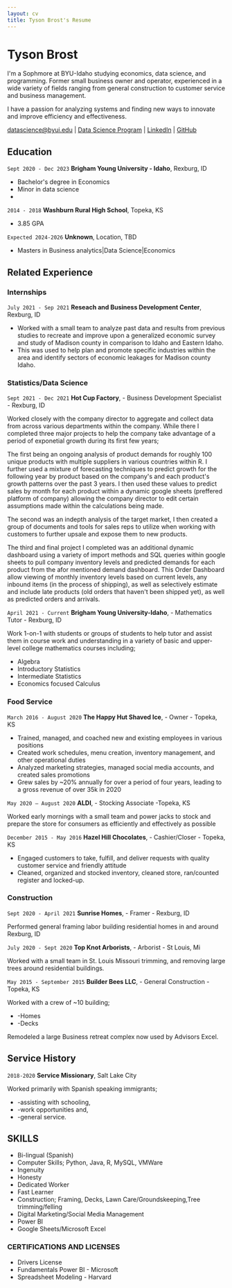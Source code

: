 ```yaml
---
layout: cv
title: Tyson Brost's Resume
---
```

# Tyson Brost

I'm a Sophmore at BYU-Idaho studying economics, data science, and programming. Former small business owner and operator, experienced in a wide variety of fields ranging from general construction to customer service and business management.

I have a passion for analyzing systems and finding new ways to innovate and improve efficiency and effectiveness.



<div id="webaddress">
<a href="datascience@byui.edu">datascience@byui.edu</a>
| <a href="https://byuidatascience.github.io/development.html">Data Science Program</a>
| <a href="https://www.linkedin.com/in/tyson-brost-3604481b8/">LinkedIn</a>
| <a href="https://github.com/TBrost">GitHub</a>
</div>

<!-- https://www.monique.tech/the-art-of-markdown -->

## Education
`Sept 2020 - Dec 2023`
__Brigham Young University - Idaho__, Rexburg, ID
- Bachelor's degree in Economics		
- Minor in data science
- 
	
`2014 - 2018`
__Washburn Rural High School__,	Topeka, KS
-	3.85 GPA

`Expected 2024-2026`
__Unknown__, Location, TBD

- Masters in Business analytics|Data Science|Economics


## Related Experience

### Internships

`July 2021 - Sep 2021`
__Reseach and Business Development Center__, Rexburg, ID

- Worked with a small team to analyze past data and results from previous studies to recreate and improve upon a generalized economic survey and study of Madison county in comparison to Idaho and Eastern Idaho.
- This was used to help plan and promote specific industries within the area and identify sectors of economic leakages for Madison county Idaho.







### Statistics/Data Science

`Sept 2021 - Dec 2021`
__Hot Cup Factory__, - Business Development Specialist - Rexburg, ID

Worked closely with the company director to aggregate and collect data from across various departments within the company.
While there I completed three major projects to help the company take advantage of a period of exponetial growth during its first few years;

The first being an ongoing analysis of product demands for roughly 100 unique products with multiple suppliers in various countries within R. I further used a mixture of forecasting techniques to predict growth for the following year by product based on the company's and each product's growth patterns over the past 3 years. I then used these values to predict sales by month for each product within a dynamic google sheets (preffered platform of company) allowing the company director to edit certain assumptions made within the calculations being made.

The second was an indepth analysis of the target market, I then created a group of documents and tools for sales reps to utilize when working with customers to further upsale and expose them to new products.

The third and final project I completed was an additional dynamic dashboard using a variety of import methods and SQL queries within google sheets to pull company inventory levels and predicted demands for each product from the afor mentioned demand dashboard. This Order Dashboard allow viewing of monthly inventory levels based on current levels, any inbound items (in the process of shipping), as well as selectively estimate and include late products (old orders that haven't been shipped yet), as well as predicted orders and arrivals.

`April 2021 - Current`
__Brigham Young University-Idaho__, - Mathematics Tutor - Rexburg, ID

Work 1-on-1 with students or groups of students to help tutor and assist them in course work and understanding in a variety of basic and upper-level college mathematics courses including;
- Algebra
- Introductory Statistics
- Intermediate Statistics
- Economics focused Calculus


### Food Service

`March 2016 - August 2020`
__The Happy Hut Shaved Ice__, - Owner - Topeka, KS
- Trained, managed, and coached new and existing employees in various positions
- Created work schedules, menu creation, inventory management, and other operational duties
- Analyzed marketing strategies, managed social media accounts, and created sales promotions
- Grew sales by ~20% annually for over a period of four years, leading to a gross revenue of over 35k in 2020

`May 2020 – August 2020`
__ALDI__, - Stocking Associate -Topeka, KS

Worked early mornings with a small team and power jacks to stock and prepare the store for consumers as efficiently and effectively as possible

`December 2015 - May 2016`
__Hazel Hill Chocolates__, - Cashier/Closer - Topeka, KS
- Engaged customers to take, fulfill, and deliver requests with quality customer service and friendly attitude
- Cleaned, organized and stocked inventory, cleaned store, ran/counted register and locked-up.


### Construction

`Sept 2020 - April 2021`
__Sunrise Homes__, - Framer - Rexburg, ID

Performed general framing labor building residential homes in and around Rexburg, ID

`July 2020 - Sept 2020`
__Top Knot Arborists__, - Arborist - St Louis, Mi

Worked with a small team in St. Louis Missouri trimming, and removing large trees around residential buildings.

`May 2015 - September 2015`
__Builder Bees LLC__, - General Construction - Topeka, KS

Worked with a crew of ~10 building;
-  -Homes
-  -Decks

Remodeled a large Business retreat complex now used by Advisors Excel.




## Service History

`2018-2020`
__Service Missionary__, Salt Lake City

Worked primarily with Spanish speaking immigrants; 
-  -assisting with schooling, 
-  -work opportunities and, 
-  -general service.



## SKILLS
-	Bi-lingual (Spanish)
-	Computer Skills; Python, Java, R, MySQL, VMWare
-	Ingenuity
-	Honesty
-	Dedicated Worker
-	Fast Learner
-	Construction; Framing, Decks, Lawn Care/Groundskeeping,Tree trimming/felling
-	Digital Marketing/Social Media Management
-	Power BI
-   Google Sheets/Microsoft Excel

### CERTIFICATIONS AND LICENSES
- Drivers License
- Fundamentals Power BI - Microsoft 
- Spreadsheet Modeling - Harvard 






<!-- ### Footer

Last updated: May 2013 -->


